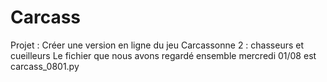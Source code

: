 # Carcass
Projet : Créer une version en ligne du jeu Carcassonne 2 : chasseurs et cueilleurs
Le fichier que nous avons regardé ensemble mercredi 01/08 est carcass_0801.py
